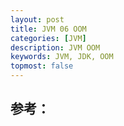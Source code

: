 ```yaml
---
layout: post
title: JVM 06 OOM
categories: [JVM]
description: JVM OOM
keywords: JVM, JDK, OOM
topmost: false
---
```
















## 参考：

